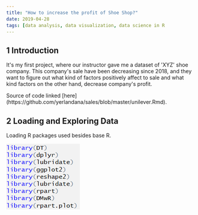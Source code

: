 ```yaml
---
title: "How to increase the profit of Shoe Shop?"
date: 2019-04-28
tags: [data analysis, data visualization, data science in R
---
```

## 1 Introduction

  <p>It's my first project, where our instructor gave me a dataset of 'XYZ'
shoe company. This company's sale have been decreasing since 2018, and they
want to figure out what kind of factors positively affect to sale and
what kind factors on the other hand, decrease company's profit.</p>
  <p>Source of code linked [here](https://github.com/yerlandana/sales/blob/master/unilever.Rmd).</p>

## 2 Loading and Exploring Data

  <p>Loading R packages used besides base R.</p>

![libraries](/photos_sale/39.png)
